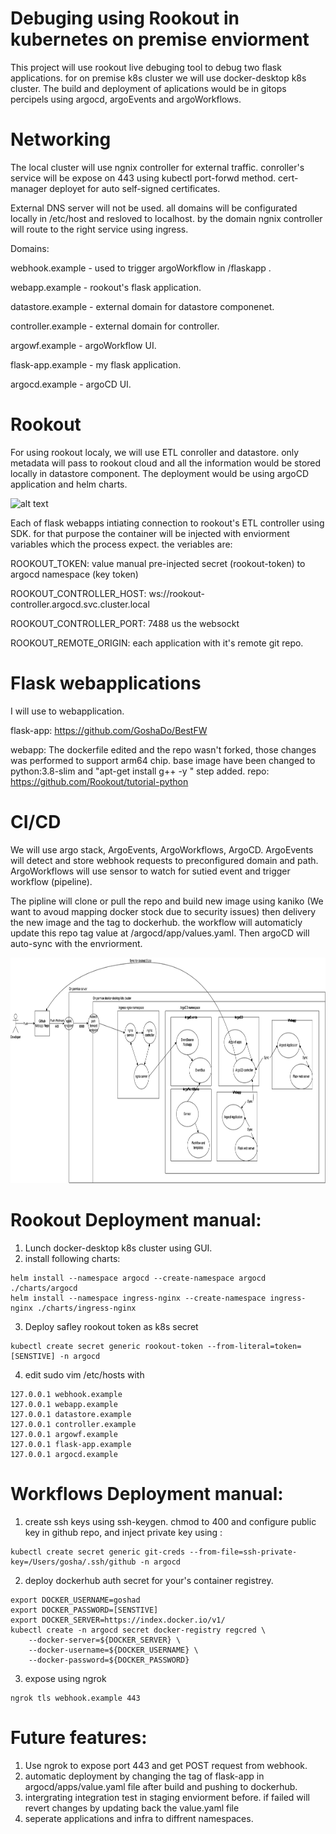 # Debuging using Rookout in kubernetes on premise enviorment
This project will use rookout live debuging tool to debug two flask applications.
for on premise k8s cluster we will use docker-desktop k8s cluster.
The build and deployment of aplications would be in gitops percipels using argocd, argoEvents and argoWorkflows.


# Networking
The local cluster will use ngnix controller for external traffic. conroller's service will be expose on 443 using kubectl port-forwd method. 
cert-manager deployet for auto self-signed certificates.

External DNS server will not be used. all domains will be configurated locally in /etc/host and resloved to localhost. by the domain ngnix controller will route to the right service using ingress.

Domains:

webhook.example - used to trigger argoWorkflow in /flaskapp .

webapp.example - rookout's flask application.

datastore.example - external domain for datastore componenet.

controller.example - external domain for controller.

argowf.example - argoWorkflow UI.

flask-app.example - my flask application.

argocd.example - argoCD UI.

# Rookout
For using rookout localy, we will use ETL conroller and datastore. only metadata will pass to rookout cloud and all the information would be stored locally in datastore component. The deployment would be using argoCD application and helm charts. 

![alt text](https://docs.rookout.com/img/screenshots/etl_controller_diagram.png?raw=true "Rookout schem")


Each of flask webapps intiating connection to rookout's ETL controller using SDK. for that purpose the container will be injected with enviorment variables which the process expect. the veriables are: 

ROOKOUT_TOKEN: value manual pre-injected secret (rookout-token) to argocd namespace (key token)

ROOKOUT_CONTROLLER_HOST: ws://rookout-controller.argocd.svc.cluster.local

ROOKOUT_CONTROLLER_PORT: 7488 us the websockt 

ROOKOUT_REMOTE_ORIGIN: each application with it's remote git repo.

# Flask webapplications
I will use to webapplication. 

flask-app: https://github.com/GoshaDo/BestFW

webapp: The dockerfile edited and the repo wasn't forked, those changes was performed to support arm64 chip. base image have been changed to python:3.8-slim and "apt-get install g++ -y " step added. repo: https://github.com/Rookout/tutorial-python


# CI/CD
We will use argo stack, ArgoEvents, ArgoWorkflows, ArgoCD.
ArgoEvents will detect and store webhook requests to preconfigured domain and path.
ArgoWorkflows will use sensor to watch for sutied event and trigger workflow (pipeline).

The pipline will clone or pull the repo and build new image using kaniko (We want to avoud mapping docker stock due to security issues) then delivery the new image and the tag to dockerhub. the workflow will automaticly update this repo tag value at /argocd/app/values.yaml. Then argoCD will auto-sync with the envriorment.

<img src="https://github.com/GoshaDo/gitops-cluster/blob/main/images/CICD.png" width="852" height="361">


# Rookout Deployment manual:
1. Lunch docker-desktop k8s cluster using GUI.
2. install following charts:
```
helm install --namespace argocd --create-namespace argocd ./charts/argocd
helm install --namespace ingress-nginx --create-namespace ingress-nginx ./charts/ingress-nginx
```
3. Deploy safley rookout token as k8s secret
```
kubectl create secret generic rookout-token --from-literal=token=[SENSTIVE] -n argocd
```
4. edit sudo vim /etc/hosts with
```
127.0.0.1 webhook.example
127.0.0.1 webapp.example
127.0.0.1 datastore.example
127.0.0.1 controller.example
127.0.0.1 argowf.example
127.0.0.1 flask-app.example
127.0.0.1 argocd.example
```

# Workflows Deployment manual:
1. create ssh keys using ssh-keygen. chmod to 400 and configure public key in github repo, and inject private key using :
```
kubectl create secret generic git-creds --from-file=ssh-private-key=/Users/gosha/.ssh/github -n argocd
```
2. deploy dockerhub auth secret for your's container registrey.
```
export DOCKER_USERNAME=goshad
export DOCKER_PASSWORD=[SENSTIVE]
export DOCKER_SERVER=https://index.docker.io/v1/
kubectl create -n argocd secret docker-registry regcred \
    --docker-server=${DOCKER_SERVER} \
    --docker-username=${DOCKER_USERNAME} \
    --docker-password=${DOCKER_PASSWORD}
```
3. expose using ngrok
```
ngrok tls webhook.example 443
```


# Future features:
1. Use ngrok to expose port 443 and get POST request from webhook.
2. automatic deployment by changing the tag of flask-app in argocd/apps/value.yaml file after build and pushing to dockerhub.
3. intergrating integration test in staging enviorment before. if failed will revert changes by updating back the value.yaml file 
4. seperate applications and infra to diffrent namespaces.



